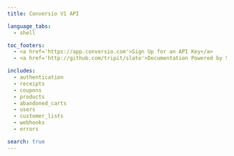 ```yaml
---
title: Conversio V1 API

language_tabs:
  - shell

toc_footers:
  - <a href='https://app.conversio.com'>Sign Up for an API Key</a>
  - <a href='http://github.com/tripit/slate'>Documentation Powered by Slate</a>

includes:
  - authentication
  - receipts
  - coupons
  - products
  - abandoned_carts
  - users
  - customer_lists
  - webhooks
  - errors

search: true
---
```

